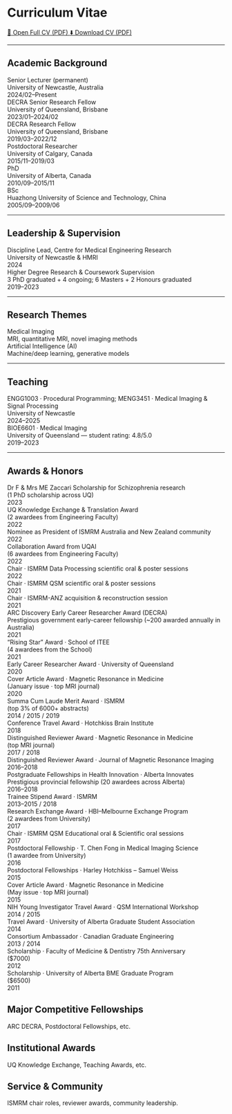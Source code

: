 # Curriculum Vitae  

<div class="cv-buttons">
  <a class="cv-btn open" href="/assets/Hongfu_Sun_CV.pdf" target="_blank" rel="noopener">
    📄 Open Full CV (PDF)
  </a>
  <a class="cv-btn download" href="/assets/Hongfu_Sun_CV.pdf" download>
    ⬇️ Download CV (PDF)
  </a>
</div>


---

## Academic Background
<div class="cv-list">

  <div class="cv-card">
    <div class="cv-title">
      Senior Lecturer (permanent)
      <div class="cv-sub">University of Newcastle, Australia</div>
    </div>
    <span class="cv-year">2024/02–Present</span>
  </div>

  <div class="cv-card">
    <div class="cv-title">
      DECRA Senior Research Fellow
      <div class="cv-sub">University of Queensland, Brisbane</div>
    </div>
    <span class="cv-year">2023/01–2024/02</span>
  </div>

  <div class="cv-card">
    <div class="cv-title">
      DECRA Research Fellow
      <div class="cv-sub">University of Queensland, Brisbane</div>
    </div>
    <span class="cv-year">2019/03–2022/12</span>
  </div>

  <div class="cv-card">
    <div class="cv-title">
      Postdoctoral Researcher
      <div class="cv-sub">University of Calgary, Canada</div>
    </div>
    <span class="cv-year">2015/11–2019/03</span>
  </div>

  <div class="cv-card">
    <div class="cv-title">
      PhD
      <div class="cv-sub">University of Alberta, Canada</div>
    </div>
    <span class="cv-year">2010/09–2015/11</span>
  </div>

  <div class="cv-card">
    <div class="cv-title">
      BSc
      <div class="cv-sub">Huazhong University of Science and Technology, China</div>
    </div>
    <span class="cv-year">2005/09–2009/06</span>
  </div>

</div>

---

## Leadership & Supervision
<div class="cv-list">

  <div class="cv-card">
    <div class="cv-title">
      Discipline Lead, Centre for Medical Engineering Research
      <div class="cv-sub">University of Newcastle & HMRI</div>
    </div>
    <span class="cv-year">2024</span>
  </div>

  <div class="cv-card">
    <div class="cv-title">
      Higher Degree Research & Coursework Supervision
      <div class="cv-sub">3 PhD graduated + 4 ongoing; 6 Masters + 2 Honours graduated</div>
    </div>
    <span class="cv-year">2019–2023</span>
  </div>

</div>

---

## Research Themes
<div class="cv-list">

  <div class="cv-card">
    <div class="cv-title">
      Medical Imaging
      <div class="cv-sub">MRI, quantitative MRI, novel imaging methods</div>
    </div>
  </div>

  <div class="cv-card">
    <div class="cv-title">
      Artificial Intelligence (AI)
      <div class="cv-sub">Machine/deep learning, generative models</div>
    </div>
  </div>

</div>

---

## Teaching
<div class="cv-list">

  <div class="cv-card">
    <div class="cv-title">
      ENGG1003 · Procedural Programming; MENG3451 · Medical Imaging & Signal Processing
      <div class="cv-sub">University of Newcastle</div>
    </div>
    <span class="cv-year">2024–2025</span>
  </div>

  <div class="cv-card">
    <div class="cv-title">
      BIOE6601 · Medical Imaging
      <div class="cv-sub">University of Queensland — student rating: 4.8/5.0</div>
    </div>
    <span class="cv-year">2019–2023</span>
  </div>

</div>

---

## Awards & Honors

<div class="cv-list">

  <div class="cv-card">
    <div class="cv-title">
      Dr F & Mrs ME Zaccari Scholarship for Schizophrenia research
      <div class="cv-sub">(1 PhD scholarship across UQ)</div>
    </div>
    <span class="cv-year">2023</span>
  </div>

  <div class="cv-card">
    <div class="cv-title">
      UQ Knowledge Exchange & Translation Award
      <div class="cv-sub">(2 awardees from Engineering Faculty)</div>
    </div>
    <span class="cv-year">2022</span>
  </div>

  <div class="cv-card">
    <div class="cv-title">Nominee as President of ISMRM Australia and New Zealand community</div>
    <span class="cv-year">2022</span>
  </div>

  <div class="cv-card">
    <div class="cv-title">
      Collaboration Award from UQAI
      <div class="cv-sub">(6 awardees from Engineering Faculty)</div>
    </div>
    <span class="cv-year">2022</span>
  </div>

  <div class="cv-card">
    <div class="cv-title">Chair · ISMRM Data Processing scientific oral & poster sessions</div>
    <span class="cv-year">2022</span>
  </div>

  <div class="cv-card">
    <div class="cv-title">Chair · ISMRM QSM scientific oral & poster sessions</div>
    <span class="cv-year">2021</span>
  </div>

  <div class="cv-card">
    <div class="cv-title">Chair · ISMRM-ANZ acquisition & reconstruction session</div>
    <span class="cv-year">2021</span>
  </div>

  <div class="cv-card">
    <div class="cv-title">
      ARC Discovery Early Career Researcher Award (DECRA)
      <div class="cv-sub">Prestigious government early-career fellowship (~200 awarded annually in Australia)</div>
    </div>
    <span class="cv-year">2021</span>
  </div>

  <div class="cv-card">
    <div class="cv-title">
      “Rising Star” Award · School of ITEE
      <div class="cv-sub">(4 awardees from the School)</div>
    </div>
    <span class="cv-year">2021</span>
  </div>

  <div class="cv-card">
    <div class="cv-title">Early Career Researcher Award · University of Queensland</div>
    <span class="cv-year">2020</span>
  </div>

  <div class="cv-card">
    <div class="cv-title">
      Cover Article Award · Magnetic Resonance in Medicine
      <div class="cv-sub">(January issue · top MRI journal)</div>
    </div>
    <span class="cv-year">2020</span>
  </div>

  <div class="cv-card">
    <div class="cv-title">
      Summa Cum Laude Merit Award · ISMRM
      <div class="cv-sub">(top 3% of 6000+ abstracts)</div>
    </div>
    <span class="cv-year">2014 / 2015 / 2019</span>
  </div>

  <div class="cv-card">
    <div class="cv-title">Conference Travel Award · Hotchkiss Brain Institute</div>
    <span class="cv-year">2018</span>
  </div>

  <div class="cv-card">
    <div class="cv-title">
      Distinguished Reviewer Award · Magnetic Resonance in Medicine
      <div class="cv-sub">(top MRI journal)</div>
    </div>
    <span class="cv-year">2017 / 2018</span>
  </div>

  <div class="cv-card">
    <div class="cv-title">Distinguished Reviewer Award · Journal of Magnetic Resonance Imaging</div>
    <span class="cv-year">2016–2018</span>
  </div>

  <div class="cv-card">
    <div class="cv-title">
      Postgraduate Fellowships in Health Innovation · Alberta Innovates
      <div class="cv-sub">Prestigious provincial fellowship (20 awardees across Alberta)</div>
    </div>
    <span class="cv-year">2016–2018</span>
  </div>

  <div class="cv-card">
    <div class="cv-title">Trainee Stipend Award · ISMRM</div>
    <span class="cv-year">2013–2015 / 2018</span>
  </div>

  <div class="cv-card">
    <div class="cv-title">
      Research Exchange Award · HBI–Melbourne Exchange Program
      <div class="cv-sub">(2 awardees from University)</div>
    </div>
    <span class="cv-year">2017</span>
  </div>

  <div class="cv-card">
    <div class="cv-title">Chair · ISMRM QSM Educational oral & Scientific oral sessions</div>
    <span class="cv-year">2017</span>
  </div>

  <div class="cv-card">
    <div class="cv-title">
      Postdoctoral Fellowship · T. Chen Fong in Medical Imaging Science
      <div class="cv-sub">(1 awardee from University)</div>
    </div>
    <span class="cv-year">2016</span>
  </div>

  <div class="cv-card">
    <div class="cv-title">Postdoctoral Fellowships · Harley Hotchkiss – Samuel Weiss</div>
    <span class="cv-year">2015</span>
  </div>

  <div class="cv-card">
    <div class="cv-title">
      Cover Article Award · Magnetic Resonance in Medicine
      <div class="cv-sub">(May issue · top MRI journal)</div>
    </div>
    <span class="cv-year">2015</span>
  </div>

  <div class="cv-card">
    <div class="cv-title">NIH Young Investigator Travel Award · QSM International Workshop</div>
    <span class="cv-year">2014 / 2015</span>
  </div>

  <div class="cv-card">
    <div class="cv-title">Travel Award · University of Alberta Graduate Student Association</div>
    <span class="cv-year">2014</span>
  </div>

  <div class="cv-card">
    <div class="cv-title">Consortium Ambassador · Canadian Graduate Engineering</div>
    <span class="cv-year">2013 / 2014</span>
  </div>

  <div class="cv-card">
    <div class="cv-title">
      Scholarship · Faculty of Medicine & Dentistry 75th Anniversary
      <div class="cv-sub">($7000)</div>
    </div>
    <span class="cv-year">2012</span>
  </div>

  <div class="cv-card">
    <div class="cv-title">
      Scholarship · University of Alberta BME Graduate Program
      <div class="cv-sub">($6500)</div>
    </div>
    <span class="cv-year">2011</span>
  </div>

</div>


## Major Competitive Fellowships
ARC DECRA, Postdoctoral Fellowships, etc.

## Institutional Awards
UQ Knowledge Exchange, Teaching Awards, etc.

## Service & Community
ISMRM chair roles, reviewer awards, community leadership.